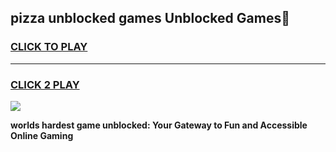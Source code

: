 
## pizza unblocked games Unblocked Games👋
<h3>
<a href="https://premium.freeplayer.one?title=pizza_unblocked_games&ref=16F">CLICK TO PLAY</a></h3>
<hr>

<h3>
<a href="https://premium.freeplayer.one?title=pizza_unblocked_games&ref=16F">CLICK 2 PLAY</a>
  
</h3>

<a href="https://premium.freeplayer.one?title=pizza_unblocked_games&ref=16F/"><img src="https://clearcache.store/games.png"></a>


**worlds hardest game unblocked: Your Gateway to Fun and Accessible Online Gaming**
